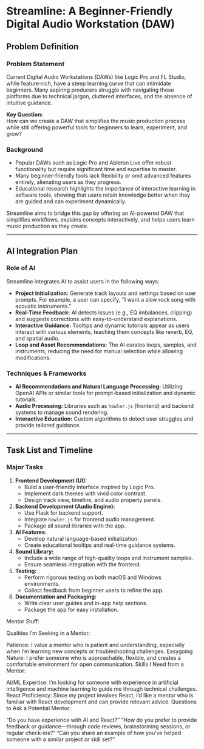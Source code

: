 # Streamline: A Beginner-Friendly Digital Audio Workstation (DAW)

## **Problem Definition**

### **Problem Statement**
Current Digital Audio Workstations (DAWs) like Logic Pro and FL Studio, while feature-rich, have a steep learning curve that can intimidate beginners. Many aspiring producers struggle with navigating these platforms due to technical jargon, cluttered interfaces, and the absence of intuitive guidance.  

**Key Question:**  
How can we create a DAW that simplifies the music production process while still offering powerful tools for beginners to learn, experiment, and grow?

### **Background**
- Popular DAWs such as Logic Pro and Ableton Live offer robust functionality but require significant time and expertise to master.
- Many beginner-friendly tools lack flexibility or omit advanced features entirely, alienating users as they progress.
- Educational research highlights the importance of interactive learning in software tools, showing that users retain knowledge better when they are guided and can experiment dynamically.

Streamline aims to bridge this gap by offering an AI-powered DAW that simplifies workflows, explains concepts interactively, and helps users learn music production as they create.

---

## **AI Integration Plan**

### **Role of AI**
Streamline integrates AI to assist users in the following ways:
- **Project Initialization:** Generate track layouts and settings based on user prompts. For example, a user can specify, "I want a slow rock song with acoustic instruments."
- **Real-Time Feedback:** AI detects issues (e.g., EQ imbalances, clipping) and suggests corrections with easy-to-understand explanations.
- **Interactive Guidance:** Tooltips and dynamic tutorials appear as users interact with various elements, teaching them concepts like reverb, EQ, and spatial audio.
- **Loop and Asset Recommendations:** The AI curates loops, samples, and instruments, reducing the need for manual selection while allowing modifications.

### **Techniques & Frameworks**
- **AI Recommendations and Natural Language Processing:** Utilizing OpenAI APIs or similar tools for prompt-based initialization and dynamic tutorials.
- **Audio Processing:** Libraries such as `howler.js` (frontend) and backend systems to manage sound rendering.
- **Interactive Education:** Custom algorithms to detect user struggles and provide tailored guidance.

---

## **Task List and Timeline**

### **Major Tasks**
1. **Frontend Development (UI):**
   - Build a user-friendly interface inspired by Logic Pro.
   - Implement dark themes with vivid color contrast.
   - Design track view, timeline, and audio property panels.
2. **Backend Development (Audio Engine):**
   - Use Flask for backend support.
   - Integrate `howler.js` for frontend audio management.
   - Package all sound libraries with the app.
3. **AI Features:**
   - Develop natural language-based initialization.
   - Create educational tooltips and real-time guidance systems.
4. **Sound Library:**
   - Include a wide range of high-quality loops and instrument samples.
   - Ensure seamless integration with the frontend.
5. **Testing:**
   - Perform rigorous testing on both macOS and Windows environments.
   - Collect feedback from beginner users to refine the app.
6. **Documentation and Packaging:**
   - Write clear user guides and in-app help sections.
   - Package the app for easy installation.



Mentor Stuff:

Qualities I’m Seeking in a Mentor:

Patience: I value a mentor who is patient and understanding, especially when I’m learning new concepts or troubleshooting challenges.
Easygoing Nature: I prefer someone who is approachable, flexible, and creates a comfortable environment for open communication.
Skills I Need from a Mentor:

AI/ML Expertise: I’m looking for someone with experience in artificial intelligence and machine learning to guide me through technical challenges.
React Proficiency: Since my project involves React, I’d like a mentor who is familiar with React development and can provide relevant advice.
Questions to Ask a Potential Mentor:

“Do you have experience with AI and React?”
“How do you prefer to provide feedback or guidance—through code reviews, brainstorming sessions, or regular check-ins?”
“Can you share an example of how you’ve helped someone with a similar project or skill set?”

